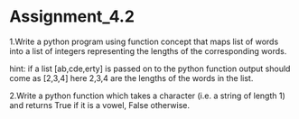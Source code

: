 # Assignment_4.2
1.Write a python program using function concept that maps list of words into a list of integers representing the lengths of the corresponding words.

hint: if a list [ab,cde,erty] is passed on to the python function output should come as [2,3,4] here 2,3,4 are the lengths of the words in the list.

2.Write a python function which takes a character (i.e. a string of length 1) and returns True if it is a vowel, False otherwise.
